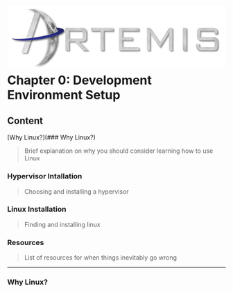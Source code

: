 ![](../images/artemis.png)
Chapter 0: Development Environment Setup
=====

## Content

[Why Linux?](### Why Linux?)
> Brief explanation on why you should consider learning how to use Linux
### Hypervisor Intallation
> Choosing and installing a hypervisor
### Linux Installation
> Finding and installing linux
### Resources
> List of resources for when things inevitably go wrong

-----






















### Why Linux?
